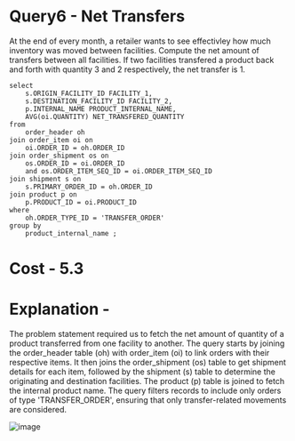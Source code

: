 # Query6 - Net Transfers

At the end of every month, a retailer wants to see effectivley how much inventory was moved between facilities. Compute the net amount of transfers between all facilities. 
If two facilities transfered a product back and forth with quantity 3 and 2 respectively, the net transfer is 1.

```
select
	s.ORIGIN_FACILITY_ID FACILITY_1,
	s.DESTINATION_FACILITY_ID FACILITY_2,
	p.INTERNAL_NAME PRODUCT_INTERNAL_NAME,
	AVG(oi.QUANTITY) NET_TRANSFERED_QUANTITY
from
	order_header oh
join order_item oi on
	oi.ORDER_ID = oh.ORDER_ID
join order_shipment os on
	os.ORDER_ID = oi.ORDER_ID
	and os.ORDER_ITEM_SEQ_ID = oi.ORDER_ITEM_SEQ_ID
join shipment s on
	s.PRIMARY_ORDER_ID = oh.ORDER_ID
join product p on
	p.PRODUCT_ID = oi.PRODUCT_ID
where 
	oh.ORDER_TYPE_ID = 'TRANSFER_ORDER'
group by
	product_internal_name ;
```

# Cost - 5.3
# Explanation - 
The problem statement required us to fetch the net amount of quantity of a product transferred from one facility to another.
The query starts by joining the order_header table (oh) with order_item (oi) to link orders with their respective items.
It then joins the order_shipment (os) table to get shipment details for each item, followed by the shipment (s) table to determine the originating and destination facilities. 
The product (p) table is joined to fetch the internal product name. 
The query filters records to include only orders of type 'TRANSFER_ORDER', ensuring that only transfer-related movements are considered.

![image](https://github.com/user-attachments/assets/a26a120e-88c9-4d1e-b3d3-873b019facb4)


